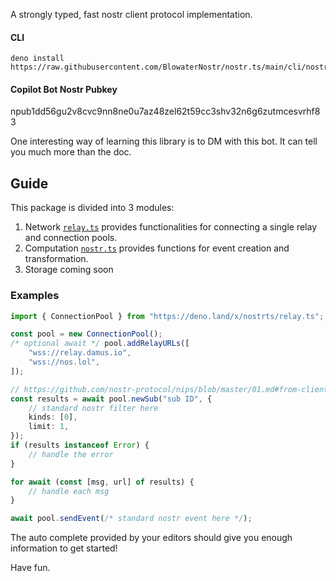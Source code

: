 A strongly typed, fast nostr client protocol implementation.

#### CLI
```
deno install https://raw.githubusercontent.com/BlowaterNostr/nostr.ts/main/cli/nostr.ts
```

#### Copilot Bot Nostr Pubkey

npub1dd56gu2v8cvc9nn8ne0u7az48zel62t59cc3shv32n6g6zutmcesvrhf83

One interesting way of learning this library is to DM with this bot. It can tell you much more than the doc.

## Guide

This package is divided into 3 modules:

1. Network [`relay.ts`](./relay.ts) provides functionalities for connecting a single relay and connection
   pools.
2. Computation [`nostr.ts`](./nostr.ts) provides functions for event creation and transformation.
3. Storage coming soon

### Examples

```ts
import { ConnectionPool } from "https://deno.land/x/nostrts/relay.ts";

const pool = new ConnectionPool();
/* optional await */ pool.addRelayURLs([
    "wss://relay.damus.io",
    "wss://nos.lol",
]);

// https://github.com/nostr-protocol/nips/blob/master/01.md#from-client-to-relay-sending-events-and-creating-subscriptions
const results = await pool.newSub("sub ID", {
    // standard nostr filter here
    kinds: [0],
    limit: 1,
});
if (results instanceof Error) {
    // handle the error
}

for await (const [msg, url] of results) {
    // handle each msg
}

await pool.sendEvent(/* standard nostr event here */);
```

The auto complete provided by your editors should give you enough information to get started!

Have fun.
